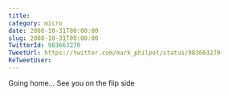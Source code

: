 ```yaml
---
title: 
category: micro
date: 2008-10-31T00:00:00
slug: 2008-10-31T00:00:00
TwitterId: 983663270
TweetUrl: https://twitter.com/mark_philpot/status/983663270
ReTweetUser: 
---
```


Going home... See you on the flip side